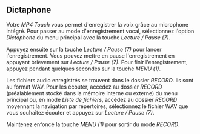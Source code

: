 ## Dictaphone

Votre *MP4 Touch* vous permet d'enregistrer la voix grâce au microphone intégré. Pour passer au mode d'enregistrement vocal, sélectionnez l'option *Dictaphone* du menu principal avec la touche *Lecture / Pause (7)*.

Appuyez ensuite sur la touche *Lecture / Pause (7)* pour lancer l'enregistrement. Vous pouvez mettre en pause l'enregistrement en appuyant brièvement sur *Lecture / Pause (7)*. Pour finir l'enregistrement, appuyez pendant quelques secondes sur la touche *MENU (1)*.

Les fichiers audio enregistrés se trouvent dans le dossier *RECORD*. Ils sont au format WAV. Pour les écouter, accédez au dossier *RECORD* (préalablement stocké dans la mémoire interne ou externe) du menu principal ou, en mode *Liste de fichiers*, accédez au dossier *RECORD* moyennant la navigation par répertoires, sélectionnez le fichier WAV que vous souhaitez écouter et appuyez sur *Lecture / Pause (7)*.

Maintenez enfoncé la touche *MENU (1)* pour sortir du mode *RECORD*.

